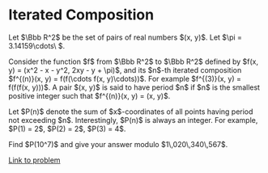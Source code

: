 # Iterated Composition

<p>Let $\Bbb R^2$ be the set of pairs of real numbers $(x, y)$. Let $\pi = 3.14159\cdots\ $.</p>

<p>Consider the function $f$ from $\Bbb R^2$ to $\Bbb R^2$ defined by $f(x, y) = (x^2 - x - y^2, 2xy - y + \pi)$, and its $n$-th iterated composition $f^{(n)}(x, y) = f(f(\cdots f(x, y)\cdots))$. For example $f^{(3)}(x, y) = f(f(f(x, y)))$. A pair $(x, y)$ is said to have period $n$ if $n$ is the smallest positive integer such that $f^{(n)}(x, y) = (x, y)$.</p>

<p>Let $P(n)$ denote the sum of $x$-coordinates of all points having period not exceeding $n$.
Interestingly, $P(n)$ is always an integer. For example, $P(1) = 2$, $P(2) = 2$, $P(3) = 4$.</p>

<p>Find $P(10^7)$ and give your answer modulo $1\,020\,340\,567$.</p>

[Link to problem](https://projecteuler.net/problem=802)
